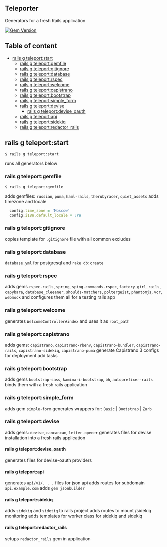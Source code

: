 Teleporter
----------
Generators for a fresh Rails application

[![Gem Version](https://badge.fury.io/rb/teleporter.svg)](http://badge.fury.io/rb/teleporter)


Table of content
----------------
* [rails g teleport:start](#rails-g-teleportstart)
  * [rails g teleport:gemfile](#rails-g-teleportgemfile)
  * [rails g teleport:gitignore](#rails-g-teleportgitignore)
  * [rails g teleport:database](#rails-g-teleportdatabase)
  * [rails g teleport:rspec](#rails-g-teleportrspec)
  * [rails g teleport:welcome](#rails-g-teleportwelcome)
  * [rails g teleport:capistrano](#rails-g-teleportcapistrano)
  * [rails g teleport:bootstrap](#rails-g-teleportbootstrap)
  * [rails g teleport:simple_form](#rails-g-teleportsimple_form)
  * [rails g teleport:devise](#rails-g-teleportdevise)
    * [rails g teleport:devise_oauth](#rails-g-teleportdevise_oauth)
  * [rails g teleport:api](#rails-g-teleportapi)
  * [rails g teleport:sidekiq](#rails-g-teleportsidekiq)
  * [rails g teleport:redactor_rails](#rails-g-teleportredactor_rails)

## rails g teleport:start
```shell
$ rails g teleport:start
```
runs all generators below

### rails g teleport:gemfile
```shell
$ rails g teleport:gemfile
```
adds gemfiles: `russian`, `puma`, `haml-rails`, `therubyracer`, `quiet_assets`
adds timezone and locale
```ruby
  config.time_zone = 'Moscow'
  config.i18n.default_locale = :ru
```

### rails g teleport:gitignore
copies template for `.gitignore` file with all common excludes

### rails g teleport:database
`database.yml` for postgresql and `rake db:create`

### rails g teleport:rspec
adds gems `rspec-rails`, `spring`, `sping-commands-rspec`, `factory_girl_rails`, `capybara`, `database_cleeaner`, `shoulds-matchers`, `poltergeist`, `phantomjs`, `vcr`, `webmock`
and configures them all for a testing rails app

### rails g teleport:welcome
generates `WelcomeController#index` and uses it as `root_path`

### rails g teleport:capistrano
adds gems: `capistrano`, `capistrano-rbenv`, `capistrano-bundler`, `capistrano-rails`, `capistrano-sidekiq`, `capistrano-puma`
generate Capistrano 3 configs for deployment
add tasks

### rails g teleport:bootstrap
adds gems `bootstrap-sass`, `kaminari-bootstrap`, `bh`, `autoprefixer-rails`
binds them with a fresh rails application

### rails g teleport:simple_form
adds gem `simple-form`
generates wrappers for: `Basic` | `Bootstrap` | `Zurb`

### rails g teleport:devise
adds gems: `devise`, `cancancan`, `letter-opener`
generates files for devise installation into a fresh rails application

#### rails g teleport:devise_oauth
generates files for devise-oauth providers

#### rails g teleport:api
generates `api/v1/. . .` files for json api
adds routes for subdomain `api.example.com`
adds `gem jsonbuilder`

#### rails g teleport:sidekiq
adds `sidekiq` and `sidetiq` to rails project
adds routes to mount /sidekiq monitoring
adds templates for worker class for sidekiq and sidekiq


#### rails g teleport:redactor_rails
setups `redactor_rails` gem in application
